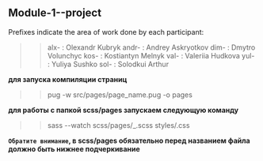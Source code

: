 ## Module-1--project
Prefixes indicate the area of work done by each participant:
>> alx- : Olexandr Kubryk
>> andr- : Andrey Askryotkov
>> dim- : Dmytro Volunchyc 
>> kos- : Kostiantyn Melnyk
>> val- : Valeriia Hudkova
>> yul- : Yuliya Sushko
>> sol- : Solodkui Arthur



**для запуска компиляции страниц**
>> pug -w src/pages/page_name.pug -o pages

**для работы с папкой scss/pages запускаем следующую команду**
>>  sass --watch scss/pages/_<file-name>.scss styles/<file-name>.css 

__`Обратите внимание`, в scss/pages обязательно перед названием файла должно быть нижнее подчеркивание__



